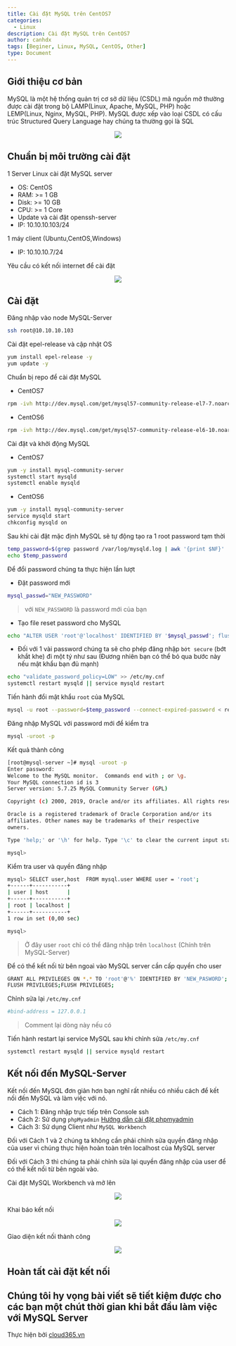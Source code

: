 ```yaml
---
title: Cài đặt MySQL trên CentOS7
categories:
  - Linux
description: Cài đặt MySQL trên CentOS7
author: canhdx
tags: [Beginer, Linux, MySQL, CentOS, Other]
type: Document
---
```


## Giới thiệu cơ bản 

MySQL là một hệ thống quản trị cơ sở dữ liệu (CSDL) mã nguồn mở thường được cài đặt trong bộ LAMP(Linux, Apache, MySQL, PHP) hoặc LEMP(Linux, Nginx, MySQL, PHP). MySQL được xếp vào loại CSDL có cấu trúc Structured Query Language hay chúng ta thường gọi là SQL

<p align="center">
<img src="/images/img-mysql/mysql01.jpg">
</p>

## Chuẩn bị môi trường cài đặt 

1 Server Linux cài đặt MySQL server
- OS: CentOS
- RAM: >= 1 GB
- Disk: >= 10 GB
- CPU: >= 1 Core
- Update và cài đặt openssh-server
- IP: 10.10.10.103/24

1 máy client (Ubuntu,CentOS,Windows)
- IP: 10.10.10.7/24

Yêu cầu có kết nối internet để cài đặt 

<p align="center">
<img src="/images/img-mysql/mysql03.png">
</p>

## Cài đặt 

Đăng nhập vào node MySQL-Server 
```sh 
ssh root@10.10.10.103
```

Cài đặt epel-release và cập nhật OS
```sh 
yum install epel-release -y
yum update -y
```

Chuẩn bị repo để cài đặt MySQL

- CentOS7
```sh 
rpm -ivh http://dev.mysql.com/get/mysql57-community-release-el7-7.noarch.rpm 
```

- CentOS6
```sh 
rpm -ivh http://dev.mysql.com/get/mysql57-community-release-el6-10.noarch.rpm
```

Cài đặt và khởi động MySQL

- CentOS7
```sh 
yum -y install mysql-community-server 
systemctl start mysqld 
systemctl enable mysqld 
```

- CentOS6
```sh 
yum -y install mysql-community-server 
service mysqld start
chkconfig mysqld on
```

Sau khi cài đặt mặc định MySQL sẽ tự động tạo ra 1 root password tạm thời 
```sh 
temp_password=$(grep password /var/log/mysqld.log | awk '{print $NF}' | head -n1)
echo $temp_password
```

Để đổi password chúng ta thực hiện lần lượt 

- Đặt password mới 
```sh 
mysql_passwd="NEW_PASSWORD"
```
> với `NEW_PASSWORD` là password mới của bạn

- Tạo file reset password cho MySQL
```sh 
echo "ALTER USER 'root'@'localhost' IDENTIFIED BY '$mysql_passwd'; flush privileges;" > reset_pass.sql
```

- Đối với 1 vài password chúng ta sẽ cho phép đăng nhập `bớt secure` (bớt khắt khe) đi một tý như sau (Đương nhiên bạn có thể bỏ qua bước này nếu mật khẩu bạn đủ mạnh)
```sh 
echo "validate_password_policy=LOW" >> /etc/my.cnf
systemctl restart mysqld || service mysqld restart
```

Tiến hành đổi mật khẩu `root` của MySQL
```sh 
mysql -u root --password=$temp_password --connect-expired-password < reset_pass.sql
```

Đăng nhập MySQL với password mới để kiểm tra 
```sh 
mysql -uroot -p
```

Kết quả thành công 

```sh 
[root@mysql-server ~]# mysql -uroot -p
Enter password: 
Welcome to the MySQL monitor.  Commands end with ; or \g.
Your MySQL connection id is 3
Server version: 5.7.25 MySQL Community Server (GPL)

Copyright (c) 2000, 2019, Oracle and/or its affiliates. All rights reserved.

Oracle is a registered trademark of Oracle Corporation and/or its
affiliates. Other names may be trademarks of their respective
owners.

Type 'help;' or '\h' for help. Type '\c' to clear the current input statement.

mysql> 
```

Kiểm tra user và quyền đăng nhập 
```sh 
mysql> SELECT user,host  FROM mysql.user WHERE user = 'root';
+------+-----------+
| user | host      |
+------+-----------+
| root | localhost |
+------+-----------+
1 row in set (0,00 sec)

mysql> 
```
> Ở đây user `root` chỉ có thể đăng nhập trên `localhost` (Chính trên MySQL-Server)

Để có thể kết nối từ bên ngoaì vào MySQL server cần cấp quyền cho user 
```sh 
GRANT ALL PRIVILEGES ON *.* TO 'root'@'%' IDENTIFIED BY 'NEW_PASWORD';
FLUSH PRIVILEGES;FLUSH PRIVILEGES;
```

Chỉnh sửa lại `/etc/my.cnf` 
```sh 
#bind-address = 127.0.0.1 
```
> Comment lại dòng này nếu có

Tiến hành restart lại service MySQL sau khi chỉnh sửa `/etc/my.cnf`
```sh 
systemctl restart mysqld || service mysqld restart
```

## Kết nối đến MySQL-Server

Kết nối đến MySQL đơn giản hơn bạn nghĩ rất nhiều có nhiều cách để kết nối đến MySQL và làm việc với nó. 

- Cách 1: Đăng nhập trực tiếp trên Console ssh 
- Cách 2: Sử dụng `phpMyadmin` <a href="https://cloud365.vn/" target="_blank">Hướng dẫn cài đặt phpmyadmin</a>
- Cách 3: Sử dụng Client như `MySQL Workbench`

Đối với Cách 1 và 2 chúng ta không cần phải chỉnh sửa quyền đăng nhập của user vì chúng thực hiện hoàn toàn trên localhost của MySQL server 

Đối với Cách 3 thì chúng ta phải chỉnh sửa lại quyền đăng nhập của user để có thể kết nối từ bên ngoài vào.

Cài đặt MySQL Workbench và mở lên 
<p align="center">
<img src="/images/img-mysql/mysql04.png">
</p>

Khai báo kết nối 
<p align="center">
<img src="/images/img-mysql/mysql05.png">
</p>

Giao diện kết nối thành công 
<p align="center">
<img src="/images/img-mysql/mysql07.png">
</p>

## Hoàn tất cài đặt kết nối
Chúng tôi hy vọng bài viết sẽ tiết kiệm được cho các bạn một chút thời gian khi bắt đầu làm việc với MySQL Server
---

Thực hiện bởi <a href="https://cloud365.vn/" target="_blank">cloud365.vn</a>

